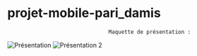 # projet-mobile-pari_damis

                                    Maquette de présentation :
![Présentation](https://github.com/yoann90/projet-mobile-pari_damis/assets/135041871/773bdd8d-d07c-45b2-bafb-287010eac0ca)
![Présentation 2](https://github.com/yoann90/projet-mobile-pari_damis/assets/135041871/d83959b4-da90-47e8-a294-3067ce54d911)

